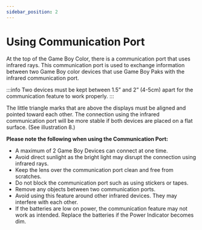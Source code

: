```yaml
---
sidebar_position: 2
---
```


# Using Communication Port

At the top of the Game Boy Color, there is a communication port that uses infrared rays. This communication port is used to exchange information between two Game Boy color devices that use Game Boy Paks with the infrared communication port.

:::info
Two devices must be kept between 1.5” and 2” (4-5cm) apart for the communication feature to work properly.
:::

The little triangle marks that are above the displays must be aligned and pointed toward each other. The connection using the infrared communication port will be more stable if both devices are placed on a flat surface. (See illustration 8.)

**Please note the following when using the Communication Port:**

- A maximum of 2 Game Boy Devices can connect at one time.
- Avoid direct sunlight as the bright light may disrupt the connection using infrared rays.
- Keep the lens over the communication port clean and free from scratches.
- Do not block the communication port such as using stickers or tapes.
- Remove any objects between two communication ports.
- Avoid using this feature around other infrared devices. They may interfere with each other.
- If the batteries are low on power, the communication feature may not work as intended. Replace the batteries if the Power Indicator becomes dim.
